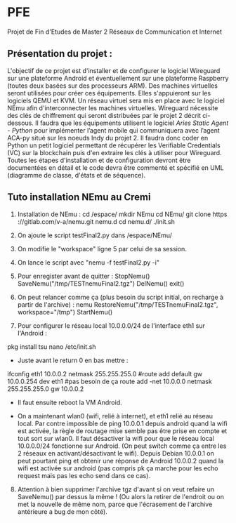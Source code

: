 # PFE

Projet de Fin d'Etudes de Master 2 Réseaux de Communication et Internet

## Présentation du projet :

L'objectif de ce projet est d'installer et de configurer le logiciel Wireguard sur une plateforme Android et éventuellement sur une plateforme Raspberry (toutes deux basées sur des processeurs ARM).
Des machines virtuelles seront utilisées pour créer ces équipements.
Elles s'appuieront sur les logiciels QEMU et KVM.
Un réseau virtuel sera mis en place avec le logiciel NEmu afin d'interconnecter les machines virtuelles.
Wireguard nécessite des clés de chiffrement qui seront distribuées par le projet 2 décrit ci-dessous.
Il faudra que les équipements utilisent le logiciel *Aries Static Agent - Python* pour implémenter l’agent mobile qui communiquera avec l’agent ACA-py situé sur les noeuds Indy du projet 2.
Il faudra donc coder en Python un petit logiciel permettant de récupérer les Verifiable Credentials (VC) sur la blockchain puis d'en extraire les clés à utiliser pour Wireguard.
Toutes les étapes d'installation et de configuration devront être documentées en détail et le code devra être commenté et spécifié en UML (diagramme de classe, d'états et de séquence).


## Tuto installation NEmu au Cremi 

1. Installation de NEmu :
cd /espace/
mkdir NEmu
cd NEmu/
git clone https ://gitlab.com/v-a/nemu.git nemu.d
cd nemu.d/
./init.sh


2. On ajoute le script testFinal2.py dans /espace/NEmu/

3. On modifie le "workspace" ligne 5 par celui de sa session.

4. On lance le script avec "nemu -f testFinal2.py -i"

5. Pour enregister avant de quitter :
StopNemu()
SaveNemu("/tmp/TESTnemuFinal2.tgz")
DelNemu()
exit()

6. On peut relancer comme ça (plus besoin du script initial, on recharge à partir de l'archive) :
nemu
RestoreNemu("/tmp/TESTnemuFinal2.tgz", workspace="/tmp")
StartNemu()

7. Pour configurer le réseau local 10.0.0.0/24 de l'interface eth1 sur l'Android :

pkg install tsu
nano /etc/init.sh

- Juste avant le return 0 en bas mettre :

ifconfig eth1 10.0.0.2 netmask 255.255.255.0
#route add default gw 10.0.0.254 dev eth1 #pas besoin de ça
route add -net 10.0.0.0 netmask 255.255.255.0 gw 10.0.0.2

- Il faut ensuite reboot la VM Android.

- On a maintenant wlan0 (wifi, relié à internet), et eth1 relié au réseau local. 
Par contre impossible de ping 10.0.0.1 depuis android quand la wifi est activée, la règle de routage mise semble pas être prise en compte et tout sort sur wlan0. Il faut désactiver la wifi pour que le réseau local 10.0.0.0/24 fonctionne sur Android. (On peut switch comme ça entre les 2 réseaux en activant/désactivant le wifi).
Depuis Debian 10.0.0.1 on peut pourtant ping et obtenir une réponse de Android 10.0.0.2 quand la wifi est activée sur android (pas compris pk ça marche pour les echo request mais pas les echo send dans ce cas). 

8. Attention à bien supprimer l'archive tgz d'avant si on veut refaire un SaveNemu() par dessus la même ! (Ou alors la retirer de l'endroit ou on met la nouvelle de même nom, parce que l'écrasement de l'archive antérieure a bug de mon côté).
 
